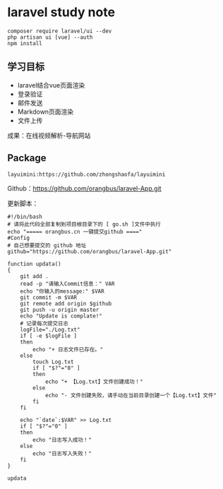 # laravel study note

```
composer require laravel/ui --dev
php artisan ui [vue] --auth
npm install
```

## 学习目标

- laravel结合vue页面渲染
- 登录验证
- 邮件发送
- Markdown页面渲染
- 文件上传

成果：在线视频解析-导航网站

## Package

```
layuimini:https://github.com/zhongshaofa/layuimini
```



Github：https://github.com/orangbus/laravel-App.git

更新脚本：

```
#!/bin/bash
# 请将此代码全部复制到项目根目录下的 [ go.sh ]文件中执行
echo "===== orangbus.cn 一键提交github ===="
#Config
# 自己想要提交的 github 地址
github="https://github.com/orangbus/laravel-App.git"

function updata()
{
    git add .
    read -p "请输入Commit信息：" VAR
    echo "你输入的message:" $VAR
    git commit -m $VAR
    git remote add origin $github
    git push -u origin master
    echo "Update is complate!"
    # 记录每次提交日志
    logFile="./Log.txt"
    if [ -e $logFile ]
    then
        echo "+ 日志文件已存在。"
    else
        touch Log.txt
        if [ "$?"="0" ]
        then
            echo "+ 【Log.txt】文件创建成功！"
        else
            echo "- 文件创建失败，请手动在当前目录创建一个【Log.txt】文件"
        fi
    fi

    echo "`date`:$VAR" >> Log.txt
    if [ "$?"="0" ]
    then
        echo "日志写入成功！"
    else
        echo "日志写入失败！"
    fi
}

updata

```

